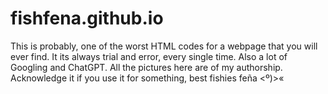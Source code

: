 # fishfena.github.io
This is probably, one of the worst HTML codes for a webpage that you will ever find. 
It its always trial and error, every single time. Also a lot of Googling and ChatGPT. 
All the pictures here are of my authorship. Acknowledge it if you use it for something, best fishies
feña 
<º)>« 
